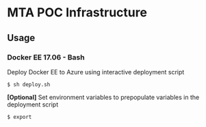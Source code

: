 # MTA POC Infrastructure


## Usage


### Docker EE 17.06 - Bash

Deploy Docker EE to Azure using interactive deployment script
```
$ sh deploy.sh
```

**[Optional]** Set environment variables to prepopulate variables in the deployment script
```
$ export 
```
